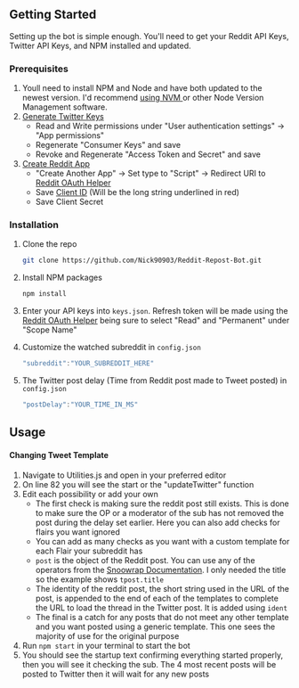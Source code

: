 <!-- GETTING STARTED -->
## Getting Started

Setting up the bot is simple enough. You'll need to get your Reddit API Keys, Twitter API Keys, and NPM installed and updated.

### Prerequisites
<ol>
  <li>Youll need to install NPM and Node and have both updated to the newest version. I'd recommend <a href="https://github.com/nvm-sh/nvm"> using NVM </a> or other Node Version Management software.</li>
  <li><a href="https://developer.twitter.com/en/portal/dashboard">Generate Twitter Keys</a>
    <ul>
      <li>Read and Write permissions under "User authentication settings" -> "App permissions"</li>
      <li>Regenerate "Consumer Keys" and save</li>
      <li>Revoke and Regenerate "Access Token and Secret" and save</li>
    </ul>
  </li>
  <li><a href="https://www.reddit.com/prefs/apps">Create Reddit App</a>
    <ul>
      <li>"Create Another App" -> Set type to "Script" -> Redirect URI to <a href="https://not-an-aardvark.github.io/reddit-oauth-helper/">Reddit OAuth Helper</a></li>
      <li>Save <a href="https://imgbox.com/IsXjfzM7"> Client ID</a> (Will be the long string underlined in red)</li>
      <li>Save Client Secret</li>
    </ul>
  </li>
</ol>


### Installation

1. Clone the repo
   ```sh
   git clone https://github.com/Nick90903/Reddit-Repost-Bot.git
   ```
2. Install NPM packages
   ```sh
   npm install
   ```
3. Enter your API keys into `keys.json`. Refresh token will be made using the <a href="https://not-an-aardvark.github.io/reddit-oauth-helper/">Reddit OAuth Helper</a> being sure to select "Read" and "Permanent" under "Scope Name"

4. Customize the watched subreddit in `config.json`
   ```js
   "subreddit":"YOUR_SUBREDDIT_HERE"
   ```
5. The Twitter post delay (Time from Reddit post made to Tweet posted) in `config.json `
   ```js
   "postDelay":"YOUR_TIME_IN_MS"
   ```
<!-- USAGE EXAMPLES -->
## Usage

#### Changing Tweet Template
<ol>
  <li>Navigate to Utilities.js and open in your preferred editor</li>
  <li>On line 82 you will see the start or the "updateTwitter" function</li>
  <li>Edit each possibility or add your own 
    <ul>
      <li>The first check is making sure the reddit post still exists. This is done to make sure the OP or a moderator of the sub has not removed the post during the delay set earlier. Here you can also add checks for flairs you want ignored</li>
      <li>You can add as many checks as you want with a custom template for each Flair your subreddit has</li>
      <li><code>post</code> is the object of the Reddit post. You can use any of the operators from the <a href="https://not-an-aardvark.github.io/snoowrap/">Snoowrap Documentation</a>. I only needed the title so the example shows <code>tpost.title</code></li>
      <li>The identity of the reddit post, the short string used in the URL of the post, is appended to the end of each of the templates to complete the URL to load the thread in the Twitter post. It is added using <code>ident</code></li>
      <li>The final is a catch for any posts that do not meet any other template and you want posted using a generic template. This one sees the majority of use for the original purpose
    </ul>
    <li>Run <code>npm start</code> in your terminal to start the bot</li>
    <li>You should see the startup text confirming everything started properly, then you will see it checking the sub. The 4 most recent posts will be posted to Twitter then it will wait for any new posts</li>
  </li>
</ol>
